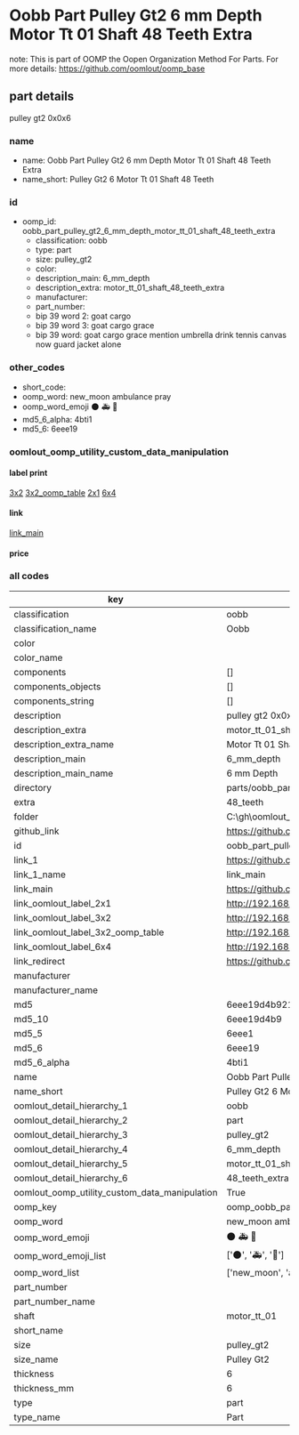 # Oobb Part Pulley Gt2 6 mm Depth Motor Tt 01 Shaft 48 Teeth Extra  

note: This is part of OOMP the Oopen Organization Method For Parts. For more details: https://github.com/oomlout/oomp_base

##  part details
  



pulley gt2 0x0x6



### name
* name: Oobb Part Pulley Gt2 6 mm Depth Motor Tt 01 Shaft 48 Teeth Extra
* name_short: Pulley Gt2 6 Motor Tt 01 Shaft 48 Teeth
### id
* oomp_id: oobb_part_pulley_gt2_6_mm_depth_motor_tt_01_shaft_48_teeth_extra
  * classification: oobb
  * type: part
  * size: pulley_gt2
  * color: 
  * description_main: 6_mm_depth
  * description_extra: motor_tt_01_shaft_48_teeth_extra
  * manufacturer: 
  * part_number: 
  * bip 39 word 2: goat cargo
  * bip 39 word 3: goat cargo grace
  * bip 39 word: goat cargo grace mention umbrella drink tennis canvas now guard jacket alone

### other_codes
* short_code: 
* oomp_word: new_moon ambulance pray
* oomp_word_emoji :new_moon: :ambulance: :pray:
* md5_6_alpha: 4bti1
* md5_6: 6eee19






### oomlout_oomp_utility_custom_data_manipulation
#### label print
[3x2](http://192.168.1.245:1112/?label=oomp%204bti1)
[3x2_oomp_table](http://192.168.1.108:1112/?label=oomp%204bti1)
[2x1](http://192.168.1.242:1112/?label=oomp%204bti1)
[6x4](http://192.168.1.55:1112/?label=oomp%204bti1)    

#### link

[link_main](https://github.com/oomlout/oomlout_oobb_version_4_generated_parts/tree/main/navigation_oomp/oobb/part/pulley_gt2/6_mm_depth/motor_tt_01_shaft_48_teeth_extra/part)                              

#### price







### all codes 
| key | value |  
| --- | --- |  
| classification | oobb |  
| classification_name | Oobb |  
| color |  |  
| color_name |  |  
| components | [] |  
| components_objects | [] |  
| components_string | [] |  
| description | pulley gt2 0x0x6 |  
| description_extra | motor_tt_01_shaft_48_teeth_extra |  
| description_extra_name | Motor Tt 01 Shaft 48 Teeth Extra |  
| description_main | 6_mm_depth |  
| description_main_name | 6 mm Depth |  
| directory | parts/oobb_part_pulley_gt2_6_mm_depth_motor_tt_01_shaft_48_teeth_extra |  
| extra | 48_teeth |  
| folder | C:\gh\oomlout_oobb_version_4_generated_parts\parts\oobb_part_pulley_gt2_6_mm_depth_motor_tt_01_shaft_48_teeth_extra |  
| github_link | https://github.com/oomlout/oomlout_oomp_part_src/tree/main/parts/oobb_part_pulley_gt2_6_mm_depth_motor_tt_01_shaft_48_teeth_extra |  
| id | oobb_part_pulley_gt2_6_mm_depth_motor_tt_01_shaft_48_teeth_extra |  
| link_1 | https://github.com/oomlout/oomlout_oobb_version_4_generated_parts/tree/main/navigation_oomp/oobb/part/pulley_gt2/6_mm_depth/motor_tt_01_shaft_48_teeth_extra/part |  
| link_1_name | link_main |  
| link_main | https://github.com/oomlout/oomlout_oobb_version_4_generated_parts/tree/main/navigation_oomp/oobb/part/pulley_gt2/6_mm_depth/motor_tt_01_shaft_48_teeth_extra/part |  
| link_oomlout_label_2x1 | http://192.168.1.242:1112/?label=oomp%204bti1 |  
| link_oomlout_label_3x2 | http://192.168.1.245:1112/?label=oomp%204bti1 |  
| link_oomlout_label_3x2_oomp_table | http://192.168.1.108:1112/?label=oomp%204bti1 |  
| link_oomlout_label_6x4 | http://192.168.1.55:1112/?label=oomp%204bti1 |  
| link_redirect | https://github.com/oomlout/oomlout_oobb_version_4_generated_parts/tree/main/parts/oobb_pulley_gt2_06_ex_48_teeth_sh_motor_tt_01 |  
| manufacturer |  |  
| manufacturer_name |  |  
| md5 | 6eee19d4b921bbe50c7618b0cac8ab20 |  
| md5_10 | 6eee19d4b9 |  
| md5_5 | 6eee1 |  
| md5_6 | 6eee19 |  
| md5_6_alpha | 4bti1 |  
| name | Oobb Part Pulley Gt2 6 mm Depth Motor Tt 01 Shaft 48 Teeth Extra |  
| name_short | Pulley Gt2 6 Motor Tt 01 Shaft 48 Teeth |  
| oomlout_detail_hierarchy_1 | oobb |  
| oomlout_detail_hierarchy_2 | part |  
| oomlout_detail_hierarchy_3 | pulley_gt2 |  
| oomlout_detail_hierarchy_4 | 6_mm_depth |  
| oomlout_detail_hierarchy_5 | motor_tt_01_shaft |  
| oomlout_detail_hierarchy_6 | 48_teeth_extra |  
| oomlout_oomp_utility_custom_data_manipulation | True |  
| oomp_key | oomp_oobb_part_pulley_gt2_6_mm_depth_motor_tt_01_shaft_48_teeth_extra |  
| oomp_word | new_moon ambulance pray |  
| oomp_word_emoji | :new_moon: :ambulance: :pray: |  
| oomp_word_emoji_list | [':new_moon:', ':ambulance:', ':pray:'] |  
| oomp_word_list | ['new_moon', 'ambulance', 'pray'] |  
| part_number |  |  
| part_number_name |  |  
| shaft | motor_tt_01 |  
| short_name |  |  
| size | pulley_gt2 |  
| size_name | Pulley Gt2 |  
| thickness | 6 |  
| thickness_mm | 6 |  
| type | part |  
| type_name | Part |  
